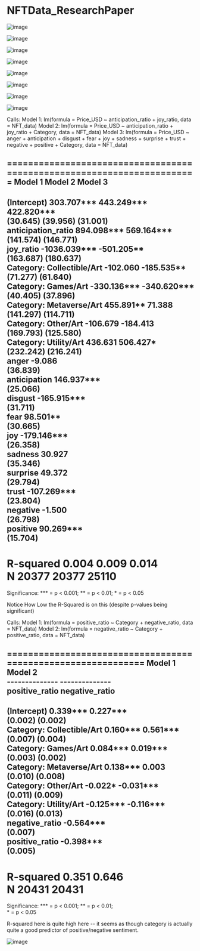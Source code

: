 # NFTData_ResearchPaper

![image](https://github.com/ColdenJohnson/NFTData_ResearchPaper/assets/118926209/f4f27b9f-16e1-487e-9a73-54cf2504317f)


![image](https://github.com/ColdenJohnson/NFTData_ResearchPaper/assets/118926209/42aa818c-090f-4602-8ec8-16942e3d2788)


![image](https://github.com/ColdenJohnson/NFTData_ResearchPaper/assets/118926209/88efc18e-084b-4539-9e2f-0fce918b71af)


![image](https://github.com/ColdenJohnson/NFTData_ResearchPaper/assets/118926209/fc129124-db42-4407-ab1e-6ff98cc00672)


![image](https://github.com/ColdenJohnson/NFTData_ResearchPaper/assets/118926209/f3d9e76a-b465-4b01-9e13-745155e1b9b5)


![image](https://github.com/ColdenJohnson/NFTData_ResearchPaper/assets/118926209/cb236755-2d0f-486d-9367-c26f00add4f2)


![image](https://github.com/ColdenJohnson/NFTData_ResearchPaper/assets/118926209/74ac3f50-a762-4a97-a2ef-8939b52bef2e)


![image](https://github.com/ColdenJohnson/NFTData_ResearchPaper/assets/118926209/083908b8-0db0-4277-8e70-385b76907ec4)

Calls:
Model 1: lm(formula = Price_USD ~ anticipation_ratio + joy_ratio, data = NFT_data)
Model 2: lm(formula = Price_USD ~ anticipation_ratio + joy_ratio + Category, 
    data = NFT_data)
Model 3: lm(formula = Price_USD ~ anger + anticipation + disgust + fear + 
    joy + sadness + surprise + trust + negative + positive + 
    Category, data = NFT_data)

=======================================================================
                               Model 1       Model 2       Model 3     
-----------------------------------------------------------------------
  (Intercept)                  303.707***    443.249***    422.820***  
                               (30.645)      (39.956)      (31.001)    
  anticipation_ratio           894.098***    569.164***                
                              (141.574)     (146.771)                  
  joy_ratio                  -1036.039***   -501.205**                 
                              (163.687)     (180.637)                  
  Category: Collectible/Art                 -102.060      -185.535**   
                                             (71.277)      (61.640)    
  Category: Games/Art                       -330.136***   -340.620***  
                                             (40.405)      (37.896)    
  Category: Metaverse/Art                    455.891**      71.388     
                                            (141.297)     (114.711)    
  Category: Other/Art                       -106.679      -184.413     
                                            (169.793)     (125.580)    
  Category: Utility/Art                      436.631       506.427*    
                                            (232.242)     (216.241)    
  anger                                                     -9.086     
                                                           (36.839)    
  anticipation                                             146.937***  
                                                           (25.066)    
    disgust                                                 -165.915***  
                                                           (31.711)    
  fear                                                      98.501**   
                                                           (30.665)    
  joy                                                     -179.146***  
                                                           (26.358)    
  sadness                                                   30.927     
                                                           (35.346)    
  surprise                                                  49.372     
                                                           (29.794)    
  trust                                                   -107.269***  
                                                           (23.804)    
  negative                                                  -1.500     
                                                           (26.798)    
  positive                                                  90.269***  
                                                           (15.704)    
-----------------------------------------------------------------------
  R-squared                      0.004         0.009         0.014     
  N                          20377         20377         25110         
=======================================================================
  Significance: *** = p < 0.001; ** = p < 0.01; * = p < 0.05  

Notice How Low the R-Squared is on this (despite p-values being significant)



Calls:
Model 1: lm(formula = positive_ratio ~ Category + negative_ratio, data = NFT_data)
Model 2: lm(formula = negative_ratio ~ Category + positive_ratio, data = NFT_data)

=============================================================
                                Model 1         Model 2      
                             --------------  --------------  
                             positive_ratio  negative_ratio  
-------------------------------------------------------------
  (Intercept)                     0.339***        0.227***   
                                 (0.002)         (0.002)     
  Category: Collectible/Art       0.160***        0.561***   
                                 (0.007)         (0.004)     
  Category: Games/Art             0.084***        0.019***   
                                 (0.003)         (0.002)     
  Category: Metaverse/Art         0.138***        0.003      
                                 (0.010)         (0.008)     
  Category: Other/Art            -0.022*         -0.031***   
                                 (0.011)         (0.009)     
  Category: Utility/Art          -0.125***       -0.116***   
                                 (0.016)         (0.013)     
  negative_ratio                 -0.564***                   
                                 (0.007)                     
  positive_ratio                                 -0.398***   
                                                 (0.005)     
-------------------------------------------------------------
  R-squared                       0.351           0.646      
  N                           20431           20431          
=============================================================
  Significance: *** = p < 0.001; ** = p < 0.01;   
                * = p < 0.05  

R-squared here is quite high here -- it seems as though category is actually quite a good predictor of positive/negative sentiment.

![image](https://github.com/ColdenJohnson/NFTData_ResearchPaper/assets/118926209/abbbc2c3-2399-489a-8b77-56e5660b42b9)

